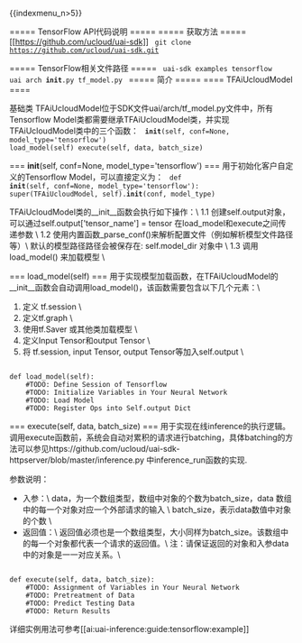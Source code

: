 {{indexmenu_n>5}}

===== TensorFlow API代码说明 =====
===== 获取方法 =====
[[https://github.com/ucloud/uai-sdk]]
<code>
git clone https://github.com/ucloud/uai-sdk.git
</code>

===== TensorFlow相关文件路径 =====
<code>
uai-sdk
  examples
    tensorflow
  uai
    arch
      __init__.py
      tf_model.py
</code>
===== 简介 =====
==== TFAiUcloudModel ====

基础类 TFAiUcloudModel位于SDK文件uai/arch/tf\_model.py文件中，所有Tensorflow Model类都需要继承TFAiUcloudModel类，并实现TFAiUcloudModel类中的三个函数：
<code>
__init__(self, conf=None, model_type='tensorflow')
load_model(self) 
execute(self, data, batch_size)
</code>

=== __init__(self, conf=None, model_type='tensorflow') ===
用于初始化客户自定义的Tensorflow Model，可以直接定义为：
<code>
def __init__(self, conf=None, model_type='tensorflow'):
    super(TFAiUcloudModel, self).__init__(conf, model_type)
</code>

TFAiUcloudModel类的\_\_init\_\_函数会执行如下操作：\\
1.1 创建self.output对象，可以通过self.output['tensor\_name'] = tensor 在load\_model和execute之间传递参数 \\
1.2 使用内置函数\_parse\_conf()来解析配置文件（例如解析模型文件路径等）\\
默认的模型路径路径会被保存在: self.model\_dir 对象中 \\
1.3 调用 load\_model() 来加载模型 \\

=== load_model(self) ===
用于实现模型加载函数，在TFAiUcloudModel的\_\_init\_\_函数会自动调用load\_model()，该函数需要包含以下几个元素：\\
1. 定义 tf.session \\
2. 定义tf.graph \\
3. 使用tf.Saver 或其他类加载模型 \\
4. 定义Input Tensor和output Tensor \\
5. 将 tf.session, input Tensor, output Tensor等加入self.output \\

<code>
def load_model(self):
    #TODO: Define Session of Tensorflow
    #TODO: Initialize Variables in Your Neural Network
    #TODO: Load Model
    #TODO: Register Ops into Self.output Dict
</code>

=== execute(self, data, batch_size) ===
用于实现在线inference的执行逻辑。调用execute函数前，系统会自动对累积的请求进行batching，具体batching的方法可以参见https://github.com/ucloud/uai-sdk-httpserver/blob/master/inference.py 中inference\_run函数的实现.

参数说明：
  * 入参：\\
data，为一个数组类型，数组中对象的个数为batch\_size，data 数组中的每一个对象对应一个外部请求的输入 \\
batch\_size，表示data数值中对象的个数 \\
  * 返回值：\\
返回值必须也是一个数组类型，大小同样为batch\_size。该数组中的每一个对象都代表一个请求的返回值。\\
注：请保证返回的对象和入参data中的对象是一一对应关系。\\

<code>
def execute(self, data, batch_size):
    #TODO: Assignment of Variables in Your Neural Network
    #TODO: Pretreatment of Data
    #TODO: Predict Testing Data
    #TODO: Return Results
</code>

详细实例用法可参考[[ai:uai-inference:guide:tensorflow:example]]

